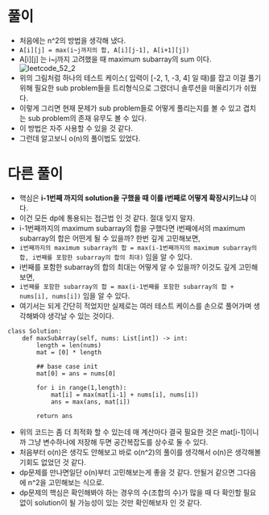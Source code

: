 

# 풀이
- 처음에는 n^2의 방법을 생각해 냈다.
- `A[i][j] = max(i~j까지의 합, A[i][j-1], A[i+1][j])`
- A[i][j] 는 i~j까지 고려했을 때 maximum subarray의 sum 이다.
![leetcode_52_2](https://user-images.githubusercontent.com/51700219/76594481-a2ae5a80-653c-11ea-9a03-9b2bdd178605.jpg)
- 위의 그림처럼 하나의 테스트 케이스( 입력이 [-2, 1, -3, 4] 일 때)를 잡고 이걸 풀기위해 필요한 sub problem들을 트리형식으로 그렸더니 솔루션을 떠올리기가 쉬웠다.
- 이렇게 그리면 현재 문제가 sub problem들로 어떻게 풀리는지를 볼 수 있고 겹치는 sub problem의 존재 유무도 볼 수 있다.
- 이 방법은 자주 사용할 수 있을 것 같다.
- 그런데 알고보니 o(n)의 풀이법도 있었다.

# 다른 풀이
- 핵심은 **i-1번째 까지의 solution을 구했을 때 이를 i번째로 어떻게 확장시키느냐** 이다.
- 이건 모든 dp에 통용되는 접근법 인 것 같다. 절대 잊지 말자.
- i-1번째까지의 maximum subarray의 합을 구했다면 i번째에서의 maximum subarray의 합은 어떤게 될 수 있을까? 한번 깊게 고민해보면,
- `i번째까지의 maximum subarray의 합 = max(i-1번째까지의 maximum subarray의 합, i번째를 포함한 subarray의 합의 최대)` 임을 알 수 있다.
- i번째를 포함한 subarray의 합의 최대는 어떻게 알 수 있을까? 이것도 깊게 고민해보면,
- `i번째를 포함한 subarray의 합 = max(i-1번째를 포함한 subarray의 합 + nums[i], nums[i])` 임을 알 수 있다.
- 여기서는 되게 간단히 적었지만 실제로는 여러 테스트 케이스를 손으로 풀어가며 생각해봐야 생각날 수 있는 것이다.
```python3
class Solution:
    def maxSubArray(self, nums: List[int]) -> int:
        length = len(nums)
        mat = [0] * length
        
        ## base case init
        mat[0] = ans = nums[0]
            
        for i in range(1,length):
            mat[i] = max(mat[i-1] + nums[i], nums[i])
            ans = max(ans, mat[i])
        
        return ans
  ```
- 위의 코드는 좀 더 최적화 할 수 있는데 매 계산마다 결국 필요한 것은 mat[i-1]이니까 그냥 변수하나에 저장해 두면 공간복잡도를 상수로 둘 수 있다.
- 처음부터 o(n)은 생각도 안해보고 바로 o(n^2)의 풀이를 생각해서 o(n)은 생각해볼 기회도 없었던 것 같다.
- dp문제를 만나면일단 o(n)부터 고민해보는게 좋을 것 같다. 안될거 같으면 그다음에 n^2을 고민해보는 식으로.
- dp문제의 핵심은 확인해봐야 하는 경우의 수(조합의 수)가 많을 때 다 확인할 필요 없이 solution이 될 가능성이 있는 것만 확인해보자 인 것 같다.
